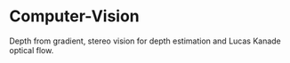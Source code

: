 # Computer-Vision
Depth from gradient, stereo vision for depth estimation and Lucas Kanade optical flow.
